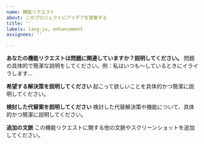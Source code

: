 ```yaml
---
name: 機能リクエスト
about: このプロジェクトにアイデアを提案する
title: ''
labels: lang:ja, enhancement
assignees: ''

---
```


**あなたの機能リクエストは問題に関連していますか？説明してください。**
問題の具体的で簡潔な説明をしてください。例：私はいつも〜しているときにイライラします...

**希望する解決策を説明してください**
起こって欲しいことを具体的かつ簡潔に説明してください。

**検討した代替案を説明してください**
検討した代替解決策や機能について、具体的かつ簡潔に説明してください。

**追加の文脈**
この機能リクエストに関する他の文脈やスクリーンショットを追加してください。
